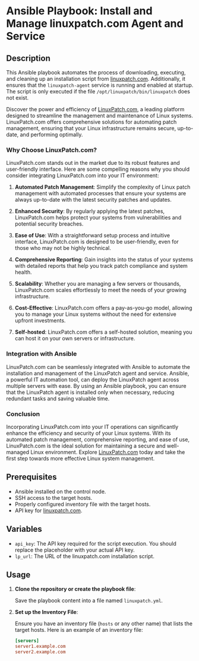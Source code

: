 # Ansible Playbook: Install and Manage linuxpatch.com Agent and Service

## Description

This Ansible playbook automates the process of downloading, executing, and cleaning up an installation script from [linuxpatch.com](https://linuxpatch.com). Additionally, it ensures that the `linuxpatch-agent` service is running and enabled at startup. The script is only executed if the file `/opt/linuxpatch/bin/linuxpatch` does not exist.

Discover the power and efficiency of [LinuxPatch.com](https://linuxpatch.com), a leading platform designed to streamline the management and maintenance of Linux systems. LinuxPatch.com offers comprehensive solutions for automating patch management, ensuring that your Linux infrastructure remains secure, up-to-date, and performing optimally.

### Why Choose LinuxPatch.com?

LinuxPatch.com stands out in the market due to its robust features and user-friendly interface. Here are some compelling reasons why you should consider integrating LinuxPatch.com into your IT environment:

1. **Automated Patch Management**: Simplify the complexity of Linux patch management with automated processes that ensure your systems are always up-to-date with the latest security patches and updates.

2. **Enhanced Security**: By regularly applying the latest patches, LinuxPatch.com helps protect your systems from vulnerabilities and potential security breaches.

3. **Ease of Use**: With a straightforward setup process and intuitive interface, LinuxPatch.com is designed to be user-friendly, even for those who may not be highly technical.

4. **Comprehensive Reporting**: Gain insights into the status of your systems with detailed reports that help you track patch compliance and system health.

5. **Scalability**: Whether you are managing a few servers or thousands, LinuxPatch.com scales effortlessly to meet the needs of your growing infrastructure.

6. **Cost-Effective**: LinuxPatch.com offers a pay-as-you-go model, allowing you to manage your Linux systems without the need for extensive upfront investments.

7. **Self-hosted**: LinuxPatch.com offers a self-hosted solution, meaning you can host it on your own servers or infrastructure.

### Integration with Ansible

LinuxPatch.com can be seamlessly integrated with Ansible to automate the installation and management of the LinuxPatch agent and service. Ansible, a powerful IT automation tool, can deploy the LinuxPatch agent across multiple servers with ease. By using an Ansible playbook, you can ensure that the LinuxPatch agent is installed only when necessary, reducing redundant tasks and saving valuable time.

### Conclusion

Incorporating LinuxPatch.com into your IT operations can significantly enhance the efficiency and security of your Linux systems. With its automated patch management, comprehensive reporting, and ease of use, LinuxPatch.com is the ideal solution for maintaining a secure and well-managed Linux environment. Explore [LinuxPatch.com](https://linuxpatch.com) today and take the first step towards more effective Linux system management.

## Prerequisites

- Ansible installed on the control node.
- SSH access to the target hosts.
- Properly configured inventory file with the target hosts.
- API key for [linuxpatch.com](https://linuxpatch.com).

## Variables

- `api_key`: The API key required for the script execution. You should replace the placeholder with your actual API key.
- `lp_url`: The URL of the linuxpatch.com installation script.

## Usage

1. **Clone the repository or create the playbook file**:

   Save the playbook content into a file named `linuxpatch.yml`.

2. **Set up the Inventory File**:

   Ensure you have an inventory file (`hosts` or any other name) that lists the target hosts. Here is an example of an inventory file:

   ```ini
   [servers]
   server1.example.com
   server2.example.com
